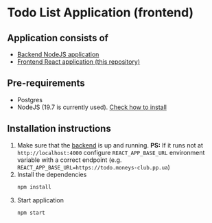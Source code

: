 # Todo List Application (frontend)

## Application consists of
- [Backend NodeJS application](https://github.com/EugeneOsadchyi/todo-list-backend)
- [Frontend React application (this repository)](https://github.com/EugeneOsadchyi/todo-list-ui)

## Pre-requirements
- Postgres
- NodeJS (19.7 is currently used). [Check how to install](https://asdf-vm.com/)

## Installation instructions
1. Make sure that the [backend](https://github.com/EugeneOsadchyi/todo-list-backend) is up and running.
  **PS:** If it runs not at `http://localhost:4000` configure `REACT_APP_BASE_URL` environment variable with a correct endpoint (e.g. `REACT_APP_BASE_URL=https://todo.moneys-club.pp.ua`)
2. Install the dependencies
    ```sh
    npm install
    ```
3. Start application
    ```sh
    npm start
    ```
